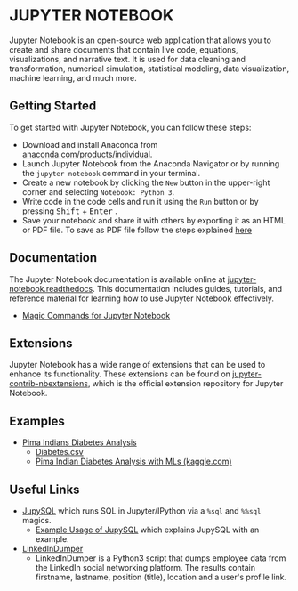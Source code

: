 # JUPYTER NOTEBOOK

Jupyter Notebook is an open-source web application that allows you to create and share documents that contain live code, equations, visualizations, and narrative text. It is used for data cleaning and transformation, numerical simulation, statistical modeling, data visualization, machine learning, and much more.

## Getting Started

To get started with Jupyter Notebook, you can follow these steps:

- Download and install Anaconda from [anaconda.com/products/individual](https://www.anaconda.com/download).
- Launch Jupyter Notebook from the Anaconda Navigator or by running the `jupyter notebook` command in your terminal.
- Create a new notebook by clicking the `New` button in the upper-right corner and selecting `Notebook: Python 3`.
- Write code in the code cells and run it using the `Run` button or by pressing <kbd>Shift</kbd> + <kbd>Enter</kbd> .
- Save your notebook and share it with others by exporting it as an HTML or PDF file. To save as PDF file follow the steps explained [here](../linux/01.setup.necessary.features.on.linux.md#convert-output-to-pdf)

## Documentation

The Jupyter Notebook documentation is available online at [jupyter-notebook.readthedocs](https://jupyter-notebook.readthedocs.io/en/stable/). This documentation includes guides, tutorials, and reference material for learning how to use Jupyter Notebook effectively.

- [Magic Commands for Jupyter Notebook](./magic.commands.md)

## Extensions

Jupyter Notebook has a wide range of extensions that can be used to enhance its functionality. These extensions can be found on [jupyter-contrib-nbextensions](https://jupyter-contrib-nbextensions.readthedocs.io/en/latest/install.html), which is the official extension repository for Jupyter Notebook.

## Examples

- [Pima Indians Diabetes Analysis](./example.diabetes/pima.indians.diabetes.analysis.ipynb)
  - [Diabetes.csv](./example.diabetes/diabetes.csv)
  - [Pima Indian Diabetes Analysis with MLs (kaggle.com)](https://www.kaggle.com/code/siykim/pima-indian-diabetes-analysis-with-mls/notebook?scriptVersionId=20681301)

## Useful Links

- [JupySQL](https://github.com/ploomber/jupysql) which runs SQL in Jupyter/IPython via a `%sql` and `%%sql` magics.
  - [Example Usage of JupySQL](https://twitter.com/Sumanth_077/status/1675499731454406656?t=jxksa2sWC0B19gPxeQ4w5Q&s=35) which explains JupySQL with an example.
- [LinkedInDumper](https://www.kitploit.com/2023/06/linkedindumper-tool-to-dump-company.html)
  - LinkedInDumper is a Python3 script that dumps employee data from the LinkedIn social networking platform. The results contain firstname, lastname, position (title), location and a user's profile link.
